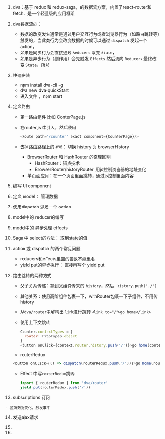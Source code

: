 1. dva：基于 redux 和 redux-saga，的数据流方案，内置了react-router和fetch，是一个轻量级的应用框架

2. dva数据流向：

   - 数据的改变发生通常是通过用户交互行为或者浏览器行为（如路由跳转等）触发的，当此类行为会改变数据的时候可以通过 `dispatch` 发起一个 action，
   - 如果是同步行为会直接通过 `Reducers` 改变 `State`，
   - 如果是异步行为（副作用）会先触发 `Effects` 然后流向 `Reducers` 最终改变 `State`，所以

3. 快速安装

   - npm install dva-cli -g
   - dva new dva-quickStart
   - 进入文件 ，npm start

4. 定义路由

   - 第一路由组件 比如 ConterPage.js

   - 在router.js 中引入，然后使用

     ```	js
     <Route path="/counter" exact component={CounterPage}/>
     ```

   - 去掉路由路径上的 `#`号： 切换 history 为 browserHistory

     - BrowserRouter 和 HashRouter 的原理区别
       - HashRouter：锚点技术
       - BrowserRouter/historyRouter: 用js控制浏览器的地址变化 
     - 单页面应用：在一个页面里面跳转，通过js控制里面内容

5. 编写 UI component

6. 定义 model： 管理数据

7. 使用diapatch 派发一个 action

8. model中的 reducer的编写

9. model中的  异步处理  effects 

10. Saga 中  select的方法： 取到state的值

11. action 或 dispatch 的两个常见问题

    - reducers和effects里面的函数不能重名
    - yield put的异步执行： 直接再写个 yield put

12. 路由跳转的两种方式

    - 父子关系传递：拿到父组件传来的   `history`，然后 ` history.push('./')`

    - 其他关系：使用高阶组件包裹一下，withRouter包裹一下子组件，不用传history

    - 从`dva/router`中解构出 `link`进行跳转  `<link to="/">go home</link>`

    - 使用上下文跳转  

      ```js
      Counter.contextTypes = {
        router: PropTypes.object
      }
      <button onClick={context.router.history.push('/')}>go home(context)</button>
      ```

    -  routerRedux

      ```js
      <button onClick={() => dispatch(routerRedux.push('/'))}>go home(routerRedux)</button>
      ```

    - Effect 中写`routerRedux`跳转:

      ```js
      import { routerRedux } from 'dva/router'
      yield put(routerRedux.push('/'))
      ```

    

13.   subscriptions 订阅 

    - 监听数据变化，触发事件

14. 发送ajax请求

15. 

16. 

    

    

      

      

      











